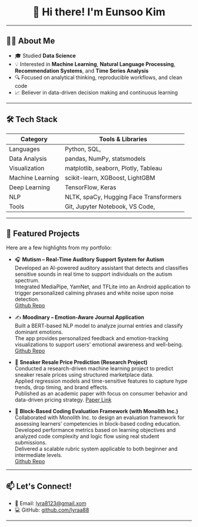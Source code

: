 <h1 align="center">👋 Hi there! I'm Eunsoo Kim </h1>

---

## 🧑‍💻 About Me

- 🎓 Studied **Data Science** 
- 💡 Interested in **Machine Learning**, **Natural Language Processing**, **Recommendation Systems**, and **Time Series Analysis**
- 🔍 Focused on analytical thinking, reproducible workflows, and clean code
- 📈 Believer in data-driven decision making and continuous learning

---

## 🛠️ Tech Stack

| Category       | Tools & Libraries                                                 |
|----------------|-------------------------------------------------------------------|
| Languages      | Python, SQL,                                                   |
| Data Analysis  | pandas, NumPy, statsmodels                                        |
| Visualization  | matplotlib, seaborn, Plotly, Tableau                              |
| Machine Learning | scikit-learn, XGBoost, LightGBM                                  |
| Deep Learning  | TensorFlow, Keras                               |
| NLP            | NLTK, spaCy, Hugging Face Transformers                           |
| Tools          | Git, Jupyter Notebook, VS Code,                 |

---

## 📁 Featured Projects

Here are a few highlights from my portfolio:

- 🎧 **Mutism – Real-Time Auditory Support System for Autism**  
  Developed an AI-powered auditory assistant that detects and classifies sensitive sounds in real time to support individuals on the autism spectrum.  
  Integrated MediaPipe, YamNet, and TFLite into an Android application to trigger personalized calming phrases and white noise upon noise detection.  
  [Github Repo](https://github.com/GDSC-SWU/2025-Mutism-SolutionChallenge.git)

- ✍️ **Moodinary – Emotion-Aware Journal Application**  
  Built a BERT-based NLP model to analyze journal entries and classify dominant emotions.  
  The app provides personalized feedback and emotion-tracking visualizations to support users' emotional awareness and well-being.  
  [Github Repo](https://github.com/GDSC-SWU/2024-Moodinary-HultPrize.git)

- 👟 **Sneaker Resale Price Prediction (Research Project)**  
  Conducted a research-driven machine learning project to predict sneaker resale prices using structured marketplace data.  
  Applied regression models and time-sensitive features to capture hype trends, drop timing, and brand effects.  
  Published as an academic paper with focus on consumer behavior and data-driven pricing strategy.
  [Paper Link](https://ki-it.or.kr/board/maininfo/article/250682)

- 🧩 **Block-Based Coding Evaluation Framework (with Monolith Inc.)**  
  Collaborated with Monolith Inc. to design an evaluation framework for assessing learners’ competencies in block-based coding education.  
  Developed performance metrics based on learning objectives and analyzed code complexity and logic flow using real student submissions.  
  Delivered a scalable rubric system applicable to both beginner and intermediate levels.  
  [Github Repo](https://github.com/seyeon78/Block-coding-achievement)


---

## 📫 Let's Connect!

- 📧 Email: [lyra8123@gmail.xom](lyra8123@gmail.com)  
- 💻 GitHub: [github.com/lyraa88](https://github.com/lyraa88)

---
